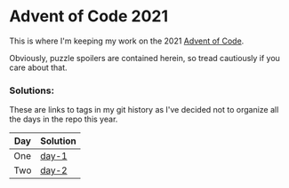 # Advent of Code 2021

This is where I'm keeping my work on the 2021 [Advent of Code](https://adventofcode.com/).

Obviously, puzzle spoilers are contained herein, so tread cautiously if you care about that.

### Solutions:

These are links to tags in my git history as I've decided not to organize all the days in the repo this year.

<table>
  <thead>
    <th>Day</th>
    <th>Solution</th>
  </thead>
  <tbody>
    <tr>
      <td>One</td>
      <td>
        <a href="https://github.com/aderickson/adventofcode-2021/blob/day-1-combined/src/solutions.rs" target="_blank">day-1</a>
      </td>
    </tr>
    <tr>
      <td>Two</td>
      <td>
        <a href="https://github.com/aderickson/adventofcode-2021/blob/day-2/src/solutions.rs" target="_blank">day-2</a>
      </td>
    </tr>
  </tbody>
</table>
